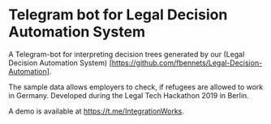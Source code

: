 # Telegram bot for Legal Decision Automation System
A Telegram-bot for interpreting decision trees generated by our (Legal Decision Automation System) [https://github.com/fbennets/Legal-Decision-Automation].

The sample data allows employers to check, if refugees are allowed to work in Germany. Developed during the Legal Tech Hackathon 2019 in Berlin.

A demo is available at https://t.me/IntegrationWorks.
